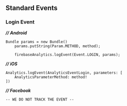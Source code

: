 ## Standard Events

### Login Event

***// Android***
```
Bundle params = new Bundle()
	params.putString(Param.METHOD, method);
	
	firebaseAnalytics.logEvent(Event.LOGIN, params);
```

***// iOS***
```
Analytics.logEvent(AnalyticsEventLogin, parameters: [
	AnalyticsParameterMethod: method!
])
```
	
***// Facebook***
```
-- WE DO NOT TRACK THE EVENT --
```

















































